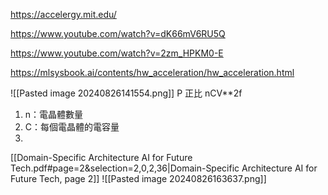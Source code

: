 https://accelergy.mit.edu/

https://www.youtube.com/watch?v=dK66mV6RU5Q

https://www.youtube.com/watch?v=2zm_HPKM0-E

https://mlsysbook.ai/contents/hw_acceleration/hw_acceleration.html


![[Pasted image 20240826141554.png]]
P 正比 nCV\*\*2f
1. n：電晶體數量
2. C：每個電晶體的電容量
3. 
[[Domain-Specific Architecture AI for Future Tech.pdf#page=2&selection=2,0,2,36|Domain-Specific Architecture AI for Future Tech, page 2]]
![[Pasted image 20240826163637.png]]